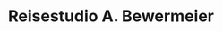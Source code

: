 ---
title: "Reisestudio A. Bewermeier"
url: /salzkotten/reisestudio-a-bewermeier/
shop: Reisebüro
---
